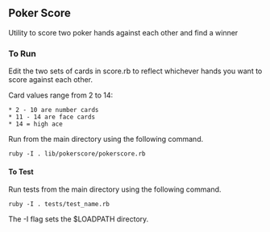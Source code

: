## Poker Score
Utility to score two poker hands against each other and find a winner

### To Run
Edit the two sets of cards in score.rb to reflect whichever hands you want to 
score against each other. 

Card values range from 2 to 14:

    * 2 - 10 are number cards
    * 11 - 14 are face cards
    * 14 = high ace

Run from the main directory using the following command.

```
ruby -I . lib/pokerscore/pokerscore.rb
```

#### To Test
Run tests from the main directory using the following command.

```
ruby -I . tests/test_name.rb 
```

The -I flag sets the $LOADPATH directory.
